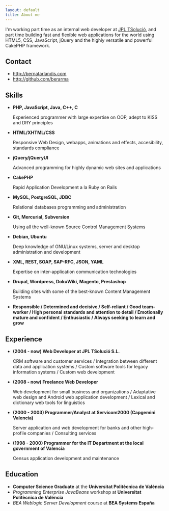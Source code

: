 ```yaml
---
layout: default
title: About me
---
```

I'm working part time as an internal web developer at [JPL TSolució](http://tsolucio.com), and part time building fast and flexible web applications for the world using HTML5, CSS, JavaScript, jQuery and the highly versatile and powerful CakePHP framework.

Contact
-------

  * <http://bernatarlandis.com>
  * <http://github.com/berarma>

Skills
------

  * __PHP, JavaScript, Java, C++, C__

    Experienced programmer with large expertise on OOP, adept to KISS and DRY principles

  * __HTML/XHTML/CSS__

    Responsive Web Design, webapps, animations and effects, accesibility, standards compliance

  * __jQuery/jQueryUI__

    Advanced programming for highly dynamic web sites and applications

  * __CakePHP__

    Rapid Application Development a la Ruby on Rails

  * __MySQL, PostgreSQL, JDBC__

    Relational databases programming and administration

  * __Git, Mercurial, Subversion__

    Using all the well-known Source Control Management Systems

  * __Debian, Ubuntu__

    Deep knowledge of GNU/Linux systems, server and desktop administration and development

  * __XML, REST, SOAP, SAP-RFC, JSON, YAML__

    Expertise on inter-application communication technologies

  * __Drupal, Wordpress, DokuWiki, Magento, Prestashop__

    Building sites with some of the best-known Content Management Systems

  * __Responsible / Determined and decisive / Self-reliant / Good team-worker / High personal standards and attention to detail / Emotionally mature and confident / Enthusiastic / Always seeking to learn and grow__

Experience
----

  * __(2004 - now) Web Developer at JPL TSolució S.L.__

    CRM software and customer services / Integration between different data and application systems / Custom software tools for legacy information systems / Custom web development

  * __(2008 - now) Freelance Web Developer__

    Web development for small business and organizations / Adaptative web design and Android web application development / Lexical and dictionary web tools for linguistics

  * __(2000 - 2003) Programmer/Analyst at Servicom2000 (Capgemini Valencia)__

    Server application and web development for banks and other high-profile companies / Consulting services

  * __(1998 - 2000) Programmer for the IT Department at the local government of Valencia__

    Census application development and maintenance

Education
---------

  * __Computer Science Graduate__ at the __Universitat Politècnica de Valéncia__
  * _Programming Enterprise JavaBeans_ workshop at __Universitat Politècnica de Valéncia__
  * _BEA Weblogic Server Development_ course at __BEA Systems España__
